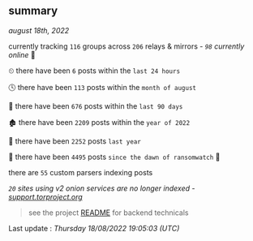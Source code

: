 
## summary
_august 18th, 2022_

currently tracking `116` groups across `206` relays & mirrors - _`98` currently online_ 📡

⏲ there have been `6` posts within the `last 24 hours`

🕓 there have been `113` posts within the `month of august`

📅 there have been `676` posts within the `last 90 days`

🏚 there have been `2209` posts within the `year of 2022`

🚀 there have been `2252` posts `last year`

🦕 there have been `4495` posts `since the dawn of ransomwatch` 🐣

there are `55` custom parsers indexing posts

_`20` sites using v2 onion services are no longer indexed - [support.torproject.org](https://support.torproject.org/onionservices/v2-deprecation/)_

> see the project [README](https://github.com/jmousqueton/ransomwatch#readme) for backend technicals



Last update : _Thursday 18/08/2022 19:05:03 (UTC)_

